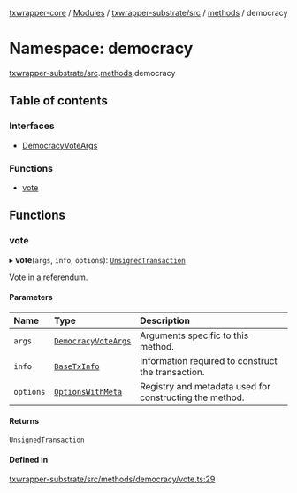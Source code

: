 [txwrapper-core](../README.md) / [Modules](../modules.md) / [txwrapper-substrate/src](txwrapper_substrate_src.md) / [methods](txwrapper_substrate_src.methods.md) / democracy

# Namespace: democracy

[txwrapper-substrate/src](txwrapper_substrate_src.md).[methods](txwrapper_substrate_src.methods.md).democracy

## Table of contents

### Interfaces

- [DemocracyVoteArgs](../interfaces/txwrapper_substrate_src.methods.democracy.DemocracyVoteArgs.md)

### Functions

- [vote](txwrapper_substrate_src.methods.democracy.md#vote)

## Functions

### vote

▸ **vote**(`args`, `info`, `options`): [`UnsignedTransaction`](../interfaces/txwrapper_core_src.UnsignedTransaction.md)

Vote in a referendum.

#### Parameters

| Name | Type | Description |
| :------ | :------ | :------ |
| `args` | [`DemocracyVoteArgs`](../interfaces/txwrapper_substrate_src.methods.democracy.DemocracyVoteArgs.md) | Arguments specific to this method. |
| `info` | [`BaseTxInfo`](../interfaces/txwrapper_core_src.BaseTxInfo.md) | Information required to construct the transaction. |
| `options` | [`OptionsWithMeta`](../interfaces/txwrapper_core_src.OptionsWithMeta.md) | Registry and metadata used for constructing the method. |

#### Returns

[`UnsignedTransaction`](../interfaces/txwrapper_core_src.UnsignedTransaction.md)

#### Defined in

[txwrapper-substrate/src/methods/democracy/vote.ts:29](https://github.com/paritytech/txwrapper-core/blob/bb9e677/packages/txwrapper-substrate/src/methods/democracy/vote.ts#L29)
